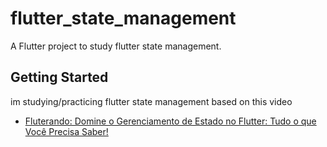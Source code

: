 # flutter_state_management

A Flutter project to study flutter state management.

## Getting Started

im studying/practicing flutter state management based on this video

- [Fluterando: Domine o Gerenciamento de Estado no Flutter: Tudo o que Você Precisa Saber!](https://www.youtube.com/watch?v=XGjCatQadrk)
